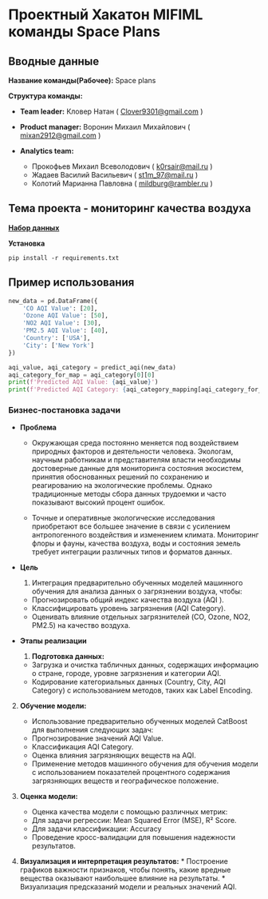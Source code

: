 # Проектный Хакатон MIFIML команды Space Plans

## Вводные данные
**Название команды(Рабочее):** Space plans

**Структура команды:**

* **Team leader:** Кловер Натан ( Clover9301@gmail.com )

* **Product manager:** Воронин Михаил Михайлович ( mixan2912@gmail.com )

* **Analytics team:** 
  * Прокофьев Михаил Всеволодович ( k0rsair@mail.ru )
  * Жадаев Василий Васильевич ( st1m_97@mail.ru )
  * Колотий Марианна Павловна ( mildburg@rambler.ru )
## Тема проекта - мониторинг качества воздуха

**[Набор данных](https://www.kaggle.com/datasets/hasibalmuzdadid/global-air-pollution-dataset)**

**Установка**

    pip install -r requirements.txt
    
## Пример использования

```python
new_data = pd.DataFrame({
    'CO AQI Value': [20],
    'Ozone AQI Value': [50],
    'NO2 AQI Value': [30],
    'PM2.5 AQI Value': [40],
    'Country': ['USA'],
    'City': ['New York']
})

aqi_value, aqi_category = predict_aqi(new_data)
aqi_category_for_map = aqi_category[0][0]
print(f'Predicted AQI Value: {aqi_value}')
print(f'Predicted AQI Category: {aqi_category_mapping[aqi_category_for_map]}')
```
### Бизнес-постановка задачи
* **Проблема**

  * Окружающая среда постоянно меняется под воздействием природных факторов и деятельности человека. Экологам, научным работникам и представителям власти необходимы достоверные данные для мониторинга состояния экосистем, принятия обоснованных решений по сохранению и реагированию на экологические проблемы. Однако традиционные методы сбора данных трудоемки и часто показывают высокий процент ошибок.

  * Точные и оперативные экологические исследования приобретают все большее значение в связи с усилением антропогенного воздействия и изменением климата. Мониторинг флоры и фауны, качества воздуха, воды и состояния земель требует интеграции различных типов и форматов данных.

* **Цель**
  1. Интеграция предварительно обученных моделей машинного обучения для анализа данных о загрязнении воздуха, чтобы:
    * Прогнозировать общий индекс качества воздуха (AQI ).
    * Классифицировать уровень загрязнения (AQI Category).
    * Оценивать влияние отдельных загрязнителей (CO, Ozone, NO2, PM2.5) на качество воздуха.

* **Этапы реализации**
  1. **Подготовка данных:**
    * Загрузка и очистка табличных данных, содержащих информацию о стране, городе, уровне загрязнения и категории AQI.
    * Кодирование категориальных данных (Country, City, AQI Category) с использованием методов, таких как Label Encoding.

 2. **Обучение модели:**
      * Использование предварительно обученных моделей CatBoost для выполнения следующих задач:
      * Прогнозирование значений AQI Value.
      * Классификация AQI Category.
      * Оценка влияния загрязняющих веществ на AQI.
      * Применение методов машинного обучения для обучения модели с использованием показателей процентного содержания загрязняющих веществ и географическое положение.
  
  3. **Оценка модели:**
       * Оценка качества модели с помощью различных метрик:
       * Для задачи регрессии: Mean Squared Error (MSE), R² Score.
       * Для задачи классификации: Accuracy
       * Проведение кросс-валидации для повышения надежности результатов.
    
  4. **Визуализация и интерпретация результатов:**
    * Построение графиков важности признаков, чтобы понять, какие вредные вещества оказывают наибольшее влияние на результаты.
    * Визуализация предсказаний модели и реальных значений AQI.
